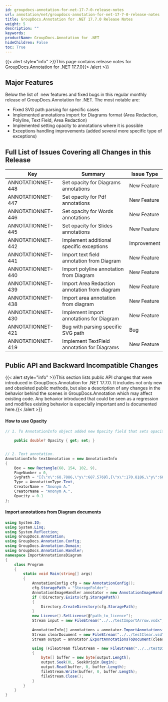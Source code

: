 ```yaml
---
id: groupdocs-annotation-for-net-17-7-0-release-notes
url: annotation/net/groupdocs-annotation-for-net-17-7-0-release-notes
title: GroupDocs.Annotation for .NET 17.7.0 Release Notes
weight: 5
description: ""
keywords: 
productName: GroupDocs.Annotation for .NET
hideChildren: False
toc: True
---
```


{{< alert style="info" >}}This page contains release notes for GroupDocs.Annotation for .NET 17.7.0{{< /alert >}}

## Major Features

Below the list of  new features and fixed bugs in this regular monthly release of GroupDocs.Annotation for .NET. The most notable are:

*   Fixed SVG path parsing for specific cases
*   Implemented annotations import for Diagrams format (Area Redaction, Polyline, Text Field, Area Redaction)
*   Implemented setting opacity to annotations where it is possible
*   Exceptions handling improvements (added several more specific type of exceptions)

## Full List of Issues Covering all Changes in this Release

| Key | Summary | Issue Type |
| --- | --- | --- |
| ANNOTATIONNET-448 | Set opacity for Diagrams annotations | New Feature |
| ANNOTATIONNET-447 | Set opacity for Pdf annotations | New Feature |
| ANNOTATIONNET-446 | Set opacity for Words annotations | New Feature |
| ANNOTATIONNET-445 | Set opacity for Slides annotations | New Feature |
| ANNOTATIONNET-442 | Implement additional specific exceptions | Improvement |
| ANNOTATIONNET-441 | Import text field annotation from Diagram | New Feature |
| ANNOTATIONNET-440 | Import polyline annotation from Diagram | New Feature |
| ANNOTATIONNET-439 | Import Area Redaction annotation from diagram | New Feature |
| ANNOTATIONNET-438 | Import area annotation from diagram | New Feature |
| ANNOTATIONNET-430 | Implement import annotations for Diagram | New Feature |
| ANNOTATIONNET-421 | Bug with parsing specific SVG path | Bug |
| ANNOTATIONNET-419 | Implement TextField annotation for Diagrams | New Feature |

## Public API and Backward Incompatible Changes

{{< alert style="info" >}}This section lists public API changes that were introduced in GroupDocs.Annotation for .NET 17.7.0. It includes not only new and obsoleted public methods, but also a description of any changes in the behavior behind the scenes in GroupDocs.Annotation which may affect existing code. Any behavior introduced that could be seen as a regression and modifies existing behavior is especially important and is documented here.{{< /alert >}}

#### How to use Opacity
    
```csharp
// 1. To AnnotationInfo object added new Opacity field that sets opacity of annotation (can be null or float number between 0 and 1)

	public double? Opacity { get; set; }


// 2. Text annotation.
AnnotationInfo textAnnotation = new AnnotationInfo
{
    Box = new Rectangle(68, 154, 102, 9),
    PageNumber = 0,
    SvgPath = "[{\"x\":68.7886,\"y\":687.5769},{\"x\":170.8186,\"y\":687.5769},{\"x\":68.7886,\"y\":678.5769},{\"x\":170.8186,\"y\":678.5769}]",
    Type = AnnotationType.Text,
    CreatorName = "Anonym A."
    CreatorName = "Anonym A.",
	Opacity = 0.1
};
```
    
#### Import annotations from Diagram documents
    
```csharp
using System.IO;
using System.Linq;
using System.Reflection;
using GroupDocs.Annotation;
using GroupDocs.Annotation.Config;
using GroupDocs.Annotation.Domain;
using GroupDocs.Annotation.Handler;
namespace ImportAnnotationsDiagram
{
    class Program
    {
        static void Main(string[] args)
        {
            AnnotationConfig cfg = new AnnotationConfig();
            cfg.StoragePath = "StorageFolder";
            AnnotationImageHandler annotator = new AnnotationImageHandler(cfg);
            if (!Directory.Exists(cfg.StoragePath))
            {
                Directory.CreateDirectory(cfg.StoragePath);
            }
            new License().SetLicense(@"path_to_licence");
            Stream input = new FileStream("../../testImportArrow.vsdx", FileMode.Open,FileAccess.ReadWrite); 
 
            AnnotationInfo[] annotations = annotator.ImportAnnotations(input, DocumentType.Diagram);
            Stream clearDocument = new FileStream("../../testClear.vsd", FileMode.Open,FileAccess.ReadWrite); 
            Stream output = annotator.ExportAnnotationsToDocument(clearDocument, annotations.ToList(), DocumentType.Diagram);

            using (FileStream fileStream = new FileStream("../../testDiagramExported.vsdx", FileMode.Create))
            {
                byte[] buffer = new byte[output.Length];
                output.Seek(0L, SeekOrigin.Begin);
                output.Read(buffer, 0, buffer.Length);
                fileStream.Write(buffer, 0, buffer.Length);
                fileStream.Close();
            }
        }
    }
}
```
